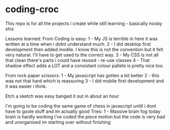 # coding-croc
This repo is for all the projects i create while still learning - basically nooby shiz

Lessons learned:
From Coding is easy:
1 - My JS is terrible in here it was written at a time when i didnt understand much.
2 - I did desktop first development then added modile. I know this is not the convention but it felt very natural. I'll have to get used to the correct way.
3 - My CSS is not all that clean there's parts i could have reused - re-use classes
4 - That shadow effect adds a LOT and a consistant colour pallete is pretty nice too.

From rock paper scissors:
1 - My javascript has gotten a bit better
2 - this was not that hard which is reassuring
3 - I did mobile first development and it was easier i think.

Etch a sketch was easy banged it out in about an hour

I'm going to be coding the same game of chess in javascript untill i dont have to goole stuff and im actually good
Tries:
1 - Massive brain fog today brain is hardly working i've coded the piece motion but the code is very bad and unorganised im starting over without finishing
